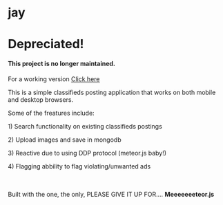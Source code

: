 # jay

<h1>Depreciated!</h1>
<h4>This project is no longer maintained.</h4>

For a working version <a href="http://jay.meteor.com/">Click here</a>

This is a simple classifieds posting application that works on both mobile and desktop browsers.

Some of the freatures include:
<p>1) Search functionality on existing classifieds postings</p>
<p>2) Upload images and save in mongodb</p>
<p>3) Reactive due to using DDP protocol (meteor.js baby!)</p>
<p>4) Flagging abbility to flag violating/unwanted ads</p>



<br>
<br>
Built with the one, the only, PLEASE GIVE IT UP FOR.... <strong>Meeeeeeeteor.js</strong>
